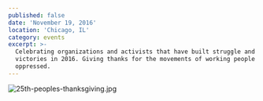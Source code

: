 ```yaml
---
published: false
date: 'November 19, 2016'
location: 'Chicago, IL'
category: events
excerpt: >-
  Celebrating organizations and activists that have built struggle and won
  victories in 2016. Giving thanks for the movements of working people and the
  oppressed.
---
```

![25th-peoples-thanksgiving.jpg]({{site.baseurl}}/assets/img/25th-peoples-thanksgiving.jpg)

